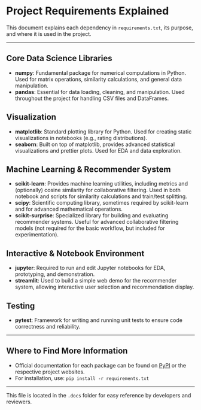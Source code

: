 # Project Requirements Explained

This document explains each dependency in `requirements.txt`, its purpose, and where it is used in the project.

---

## Core Data Science Libraries

- **numpy**: Fundamental package for numerical computations in Python. Used for matrix operations, similarity calculations, and general data manipulation.
- **pandas**: Essential for data loading, cleaning, and manipulation. Used throughout the project for handling CSV files and DataFrames.

## Visualization

- **matplotlib**: Standard plotting library for Python. Used for creating static visualizations in notebooks (e.g., rating distributions).
- **seaborn**: Built on top of matplotlib, provides advanced statistical visualizations and prettier plots. Used for EDA and data exploration.

## Machine Learning & Recommender System

- **scikit-learn**: Provides machine learning utilities, including metrics and (optionally) cosine similarity for collaborative filtering. Used in both notebook and scripts for similarity calculations and train/test splitting.
- **scipy**: Scientific computing library, sometimes required by scikit-learn and for advanced mathematical operations.
- **scikit-surprise**: Specialized library for building and evaluating recommender systems. Useful for advanced collaborative filtering models (not required for the basic workflow, but included for experimentation).

## Interactive & Notebook Environment

- **jupyter**: Required to run and edit Jupyter notebooks for EDA, prototyping, and demonstration.
- **streamlit**: Used to build a simple web demo for the recommender system, allowing interactive user selection and recommendation display.

## Testing

- **pytest**: Framework for writing and running unit tests to ensure code correctness and reliability.

---

## Where to Find More Information
- Official documentation for each package can be found on [PyPI](https://pypi.org/) or the respective project websites.
- For installation, use: `pip install -r requirements.txt`

---

This file is located in the `.docs` folder for easy reference by developers and reviewers.
